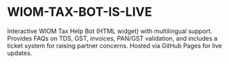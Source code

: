 # WIOM-TAX-BOT-IS-LIVE
Interactive WIOM Tax Help Bot (HTML widget) with multilingual support.  Provides FAQs on TDS, GST, invoices, PAN/GST validation, and includes a ticket system  for raising partner concerns. Hosted via GitHub Pages for live updates.
